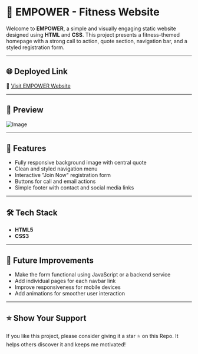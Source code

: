 # 💪 EMPOWER - Fitness Website

Welcome to **EMPOWER**, a simple and visually engaging static website designed using **HTML** and **CSS**. This project presents a fitness-themed homepage with a strong call to action, quote section, navigation bar, and a styled registration form.

---

## 🌐 Deployed Link

🔗 [Visit EMPOWER Website](https://mahak0747.github.io/Demo-GYM-Website/)

---

## 📸 Preview

![Image](https://github.com/user-attachments/assets/989785e6-69a9-4d74-996e-8165786e55a3)

---

## 🚀 Features

- Fully responsive background image with central quote
- Clean and styled navigation menu
- Interactive "Join Now" registration form
- Buttons for call and email actions
- Simple footer with contact and social media links

---

## 🛠️ Tech Stack

- **HTML5**
- **CSS3**

---

## 🎯 Future Improvements

- Make the form functional using JavaScript or a backend service
- Add individual pages for each navbar link
- Improve responsiveness for mobile devices
- Add animations for smoother user interaction

---

## ⭐ Show Your Support

If you like this project, please consider giving it a star ⭐ on this Repo. It helps others discover it and keeps me motivated!
